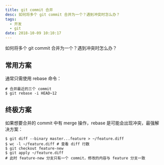 ```yaml
---
title: git commit 合并
desc: 如何将多个 git commit 合并为一个？遇到冲突时怎么办？
tags:
  - 开发
  - git
date: 2018-10-09 10:10:17
---
```


如何将多个 git commit 合并为一个？遇到冲突时怎么办？

<!--more-->

## 常用方案

通常只需使用 rebase 命令：

```
# 合并最近的三个 commit
$ git rebase -i HEAD~12
```

## 终极方案

如果想要合并的 commit 中有 merge 操作，rebase 是可能会出现冲突，最强解决方案：

```
$ git diff --binary master...feature > ~/feature.diff
$ wc -l ~/feature.diff # 查看 diff 行数
$ git checkout feature-new
$ git apply ~/feature.diff
# 此时 feature-new 分支只有一个 commit，修改的内容与 feature 分支一致
```